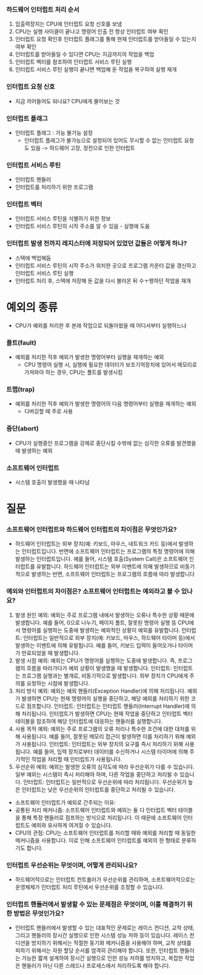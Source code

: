 ### 하드웨어 인터럽트 처리 순서

1. 입출력장치는 CPU에 인터럽트 요청 신호를 보냄
2. CPU는 실행 사이클이 끝나고 명령어 인출 전 항상 인터럽트 여부 확인
3. 인터럽트 요청 확인후 인터럽트 플래그를 통해 현재 인터럽트를 받아들일 수 있는지 여부 확인
4. 인터럽트를 받아들일 수 있다면 CPU는 지금까지의 작업을 백업
5. 인터럽트 벡터를 참조하여 인터럽트 서비스 루틴 실행
6. 인터럽트 서비스 루틴 실행이 끝나면 백업해 둔 작업을 복구하여 실행 재개

### 인터럽트 요청 신호

- 지금 끼어들어도 되나요? CPU에게 물어보는 것

### 인터럽트 플래그

- 인터럽트 플래그 : 가능 불가능 설정
  - 인터럽트 플래그가 불가능으로 설정되어 있어도 무시할 수 없는 인터럽트 요청도 있음 -> 하드웨어 고장, 정전으로 인한 인터럽트

### 인터럽트 서비스 루틴

- 인터럽트 핸들러
- 인터럽트를 처리하기 위한 프로그램

### 인터럽트 벡터

- 인터럽트 서비스 루틴을 식별하기 위한 정보
- 인터럽트 서비스 루틴의 시작 주소를 알 수 있음 - 실행에 도움

### 인터럽트 발생 전까지 레지스터에 저장되어 있었던 값들은 어떻게 하나?

- 스택에 백업해둠
- 인터럽트 서비스 루틴의 시작 주소가 위치한 곳으로 프로그램 카운터 값을 갱신하고 인터럽트 서비스 루틴 실행
- 인터럽트 처리 후, 스택에 저장해 둔 값을 다시 불러온 뒤 수ㅜ행하던 작업을 재개

# 예외의 종류

- CPU가 예외를 처리한 후 본래 작업으로 되돌아왔을 때 어디서부터 실행하느냐

### 폴트(fault)

- 예외를 처리한 직후 예외가 발생한 명령어부터 실행을 재개하는 예외
  - CPU 명령어 실행 시, 실행에 필요한 데이터가 보조기억장치에 있어서 메모리로 가져와야 하는 경우, CPU는 폴트를 발생시킴

### 트랩(trap)

- 예외를 처리한 직후 예외가 발생한 명령어의 다음 명령어부터 실행을 재개하는 예외
  - 디버깅할 때 주로 사용

### 중단(abort)

- CPU가 실행중인 프로그램을 강제로 중단시킬 수밖에 없는 심각한 오류를 발견했을 때 발생하는 예외

### 소프트웨어 인터럽트

- 시스템 호출이 발생했을 때 나타남

# 질문

### 소프트웨어 인터럽트와 하드웨어 인터럽트의 차이점은 무엇인가요?

- 하드웨어 인터럽트는 외부 장치(예: 키보드, 마우스, 네트워크 카드 등)에서 발생하는 인터럽트입니다. 반면에 소프트웨어 인터럽트는 프로그램의 특정 명령어에 의해 발생하는 인터럽트입니다. 예를 들어, 시스템 호출(System Call)은 소프트웨어 인터럽트를 유발합니다. 하드웨어 인터럽트는 외부 이벤트에 의해 발생하므로 비동기적으로 발생하는 반면, 소프트웨어 인터럽트는 프로그램의 흐름에 따라 발생합니다

### 예외와 인터럽트의 차이점은? 소프트웨어 인터럽트는 예외라고 볼 수 있나요?

1. 발생 원인
   예외: 예외는 주로 프로그램 내에서 발생하는 오류나 특수한 상황 때문에 발생합니다. 예를 들어, 0으로 나누기, 페이지 폴트, 잘못된 명령어 실행 등 CPU에서 명령어를 실행하는 도중에 발생하는 예외적인 상황이 예외를 유발합니다.
   인터럽트: 인터럽트는 일반적으로 외부 장치(예: 키보드, 마우스, 하드웨어 타이머 등)에서 발생하는 이벤트에 의해 유발됩니다. 예를 들어, 키보드 입력이 들어오거나 타이머가 만료되었을 때 발생합니다.
2. 발생 시점
   예외: 예외는 CPU가 명령어를 실행하는 도중에 발생합니다. 즉, 프로그램의 흐름을 따라가다가 예외 상황이 발생했을 때 발생합니다.
   인터럽트: 인터럽트는 프로그램 실행과는 별개로, 비동기적으로 발생합니다. 외부 장치가 CPU에게 주의를 요청하는 시점에 발생합니다.
3. 처리 방식
   예외: 예외는 예외 핸들러(Exception Handler)에 의해 처리됩니다. 예외가 발생하면 CPU는 현재 명령어의 실행을 중단하고, 해당 예외를 처리하기 위한 코드로 점프합니다.
   인터럽트: 인터럽트는 인터럽트 핸들러(Interrupt Handler)에 의해 처리됩니다. 인터럽트가 발생하면 CPU는 현재 작업을 중단하고 인터럽트 벡터 테이블을 참조하여 해당 인터럽트에 대응하는 핸들러를 실행합니다.
4. 사용 목적
   예외: 예외는 주로 프로그램의 오류 처리나 특수한 조건에 대한 대처를 위해 사용됩니다. 예를 들어, 잘못된 메모리 접근이 발생하면 이를 처리하기 위해 예외가 사용됩니다.
   인터럽트: 인터럽트는 외부 장치의 요구를 즉시 처리하기 위해 사용됩니다. 예를 들어, 입력 장치로부터 데이터를 수신하거나 시스템 타이머에 의해 주기적인 작업을 처리할 때 인터럽트가 사용됩니다.
5. 우선순위
   예외: 예외는 발생한 오류의 심각도에 따라 우선순위가 다를 수 있습니다. 일부 예외는 시스템이 즉시 처리해야 하며, 다른 작업을 중단하고 처리될 수 있습니다.
   인터럽트: 인터럽트는 일반적으로 우선순위에 따라 처리됩니다. 우선순위가 높은 인터럽트는 낮은 우선순위의 인터럽트를 중단하고 처리될 수 있습니다.

- 소프트웨어 인터럽트가 예외로 간주되는 이유:
- 공통된 처리 메커니즘: 소프트웨어 인터럽트와 예외는 둘 다 인터럽트 벡터 테이블을 통해 특정 핸들러로 점프하는 방식으로 처리됩니다. 이 때문에 소프트웨어 인터럽트도 예외와 유사하게 여겨질 수 있습니다.
- CPU의 관점: CPU는 소프트웨어 인터럽트를 처리할 때와 예외를 처리할 때 동일한 메커니즘을 사용합니다. 이로 인해 소프트웨어 인터럽트를 예외의 한 형태로 분류하기도 합니다.

### 인터럽트 우선순위는 무엇이며, 어떻게 관리되나요?

- 하드웨어적으로는 인터럽트 컨트롤러가 우선순위를 관리하며, 소프트웨어적으로는 운영체제가 인터럽트 처리 루틴에서 우선순위를 조정할 수 있습니다.

### 인터럽트 핸들러에서 발생할 수 있는 문제점은 무엇이며, 이를 해결하기 위한 방법은 무엇인가요?

- 인터럽트 핸들러에서 발생할 수 있는 대표적인 문제로는 레이스 컨디션, 교착 상태, 그리고 핸들러의 장시간 실행으로 인한 시스템 성능 저하 등이 있습니다. 레이스 컨디션을 방지하기 위해서는 적절한 동기화 메커니즘을 사용해야 하며, 교착 상태를 피하기 위해서는 자원 할당 순서를 엄격히 관리해야 합니다. 또한, 인터럽트 핸들러는 가능한 짧게 설계하여 장시간 실행으로 인한 성능 저하를 방지하고, 복잡한 작업은 핸들러가 아닌 다른 스레드나 프로세스에서 처리하도록 해야 합니다.
